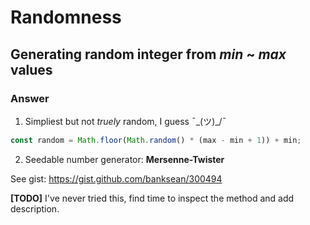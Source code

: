 # Randomness

## Generating random integer from *min* ~ *max* values

### Answer

1. Simpliest but not *truely* random, I guess ¯\_(ツ)_/¯
```js
const random = Math.floor(Math.random() * (max - min + 1)) + min;
```

2. Seedable number generator: **Mersenne-Twister**

See gist: https://gist.github.com/banksean/300494

**[TODO]** I've never tried this, find time to inspect the method and add description.
